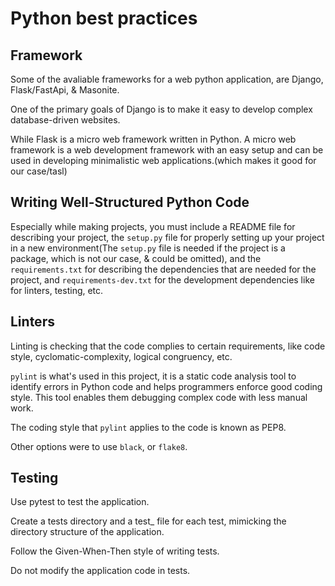 # Python best practices

## Framework

Some of the avaliable frameworks for a web python application, are Django, Flask/FastApi, & Masonite.

One of the primary goals of Django is to make it easy to develop complex database-driven websites. 

While Flask is a micro web framework written in Python. A micro web framework is a web development framework with an easy setup and can be used in developing minimalistic web applications.(which makes it good for our case/tasl)

## Writing Well-Structured Python Code

Especially while making projects, you must include a README file for describing your project, the `setup.py` file for properly setting up your project in a new environment(The `setup.py` file is needed if the project is a package, which is not our case, & could  be omitted), and the `requirements.txt` for describing the dependencies that are needed for the project, and `requirements-dev.txt` for the development dependencies like for linters, testing, etc.

## Linters

Linting is checking that the code complies to certain requirements, like code style, cyclomatic-complexity, logical congruency, etc.

`pylint` is what's used in this project, it is a static code analysis tool to identify errors in Python code and helps programmers enforce good coding style. This tool enables them debugging complex code with less manual work.

The coding style that `pylint` applies to the code is known as PEP8.

Other options were to use `black`, or `flake8`.

## Testing 

Use pytest to test the application.

Create a tests directory and a test_ file for each test, mimicking the directory structure of the application.

Follow the Given-When-Then style of writing tests.

Do not modify the application code in tests.
